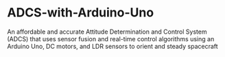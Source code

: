 # ADCS-with-Arduino-Uno
An affordable and accurate Attitude Determination and Control System (ADCS) that uses sensor fusion and real-time control algorithms using an Arduino Uno, DC motors, and LDR sensors to orient and steady spacecraft
